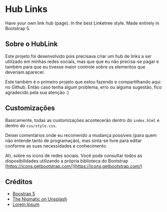 # Hub Links
Have your own link hub (page). In the best Linketree style. Made entirely in Bootstrap 5.

## Sobre o HubLink
Este projeto foi desenvolvido pois precisava criar um hub de links a ser utilizado em minhas redes sociais, mas que que eu não precisa-se pagar e também para que eu tivesse maior controle sobre os elementos que deveriam aparecer.

Este também é o primeiro projeto que estou fazendo e compartilhando aqui no Github. Então caso tenha algum problema, erro ou alguma sugestão, fico agradecido pela sua atenção :)

## Customizações
Basicamente, todas as customizações acontecerão dentro do `index.html` e dentro do `css/style.css`.

Deixei comentários onde eu recomendo a mudança possíveis (para quem não entende tanto de programação), mas sinta-se livre para editar conforme as suas necessidades e conhecimento.

Ah, sobre os icons de redes sociais. Você pode consultar todos as disposibilidades utilizando a própria biblioteca do Bootstrap [https://icons.getbootstrap.com/](https://icons.getbootstrap.com/)

## Créditos
- [Boostrap 5](https://getbootstrap.com/)
- [The Nigmatic on Unsplash](https://unsplash.com/@thenigmatic?utm_source=unsplash&amp;utm_medium=referral&amp;utm_content=creditCopyText)
- [Lorem Ipsum](https://www.lipsum.com/)